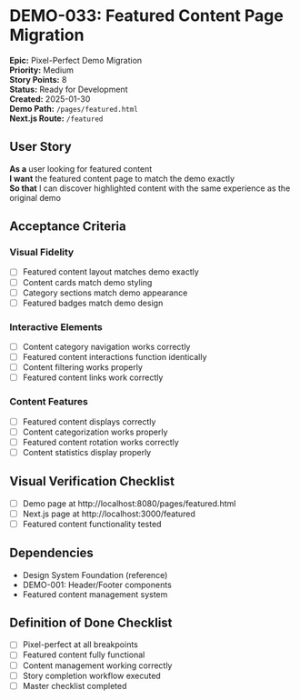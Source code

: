 # DEMO-033: Featured Content Page Migration

**Epic:** Pixel-Perfect Demo Migration  
**Priority:** Medium  
**Story Points:** 8  
**Status:** Ready for Development  
**Created:** 2025-01-30  
**Demo Path:** `/pages/featured.html`  
**Next.js Route:** `/featured`

## User Story

**As a** user looking for featured content  
**I want** the featured content page to match the demo exactly  
**So that** I can discover highlighted content with the same experience as the original demo

## Acceptance Criteria

### Visual Fidelity
- [ ] Featured content layout matches demo exactly
- [ ] Content cards match demo styling
- [ ] Category sections match demo appearance
- [ ] Featured badges match demo design

### Interactive Elements
- [ ] Content category navigation works correctly
- [ ] Featured content interactions function identically
- [ ] Content filtering works properly
- [ ] Featured content links work correctly

### Content Features
- [ ] Featured content displays correctly
- [ ] Content categorization works properly
- [ ] Featured content rotation works correctly
- [ ] Content statistics display properly

## Visual Verification Checklist
- [ ] Demo page at http://localhost:8080/pages/featured.html
- [ ] Next.js page at http://localhost:3000/featured
- [ ] Featured content functionality tested

## Dependencies
- Design System Foundation (reference)
- DEMO-001: Header/Footer components
- Featured content management system

## Definition of Done Checklist
- [ ] Pixel-perfect at all breakpoints
- [ ] Featured content fully functional
- [ ] Content management working correctly
- [ ] Story completion workflow executed
- [ ] Master checklist completed